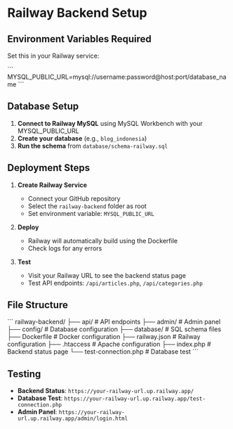 # Railway Backend Setup

## Environment Variables Required

Set this in your Railway service:

\`\`\`
MYSQL_PUBLIC_URL=mysql://username:password@host:port/database_name
\`\`\`

## Database Setup

1. **Connect to Railway MySQL** using MySQL Workbench with your MYSQL_PUBLIC_URL
2. **Create your database** (e.g., `blog_indonesia`)
3. **Run the schema** from `database/schema-railway.sql`

## Deployment Steps

1. **Create Railway Service**
   - Connect your GitHub repository
   - Select the `railway-backend` folder as root
   - Set environment variable: `MYSQL_PUBLIC_URL`

2. **Deploy**
   - Railway will automatically build using the Dockerfile
   - Check logs for any errors

3. **Test**
   - Visit your Railway URL to see the backend status page
   - Test API endpoints: `/api/articles.php`, `/api/categories.php`

## File Structure

\`\`\`
railway-backend/
├── api/                 # API endpoints
├── admin/              # Admin panel
├── config/             # Database configuration
├── database/           # SQL schema files
├── Dockerfile          # Docker configuration
├── railway.json        # Railway configuration
├── .htaccess          # Apache configuration
├── index.php          # Backend status page
└── test-connection.php # Database test
\`\`\`

## Testing

- **Backend Status**: `https://your-railway-url.up.railway.app/`
- **Database Test**: `https://your-railway-url.up.railway.app/test-connection.php`
- **Admin Panel**: `https://your-railway-url.up.railway.app/admin/login.html`
